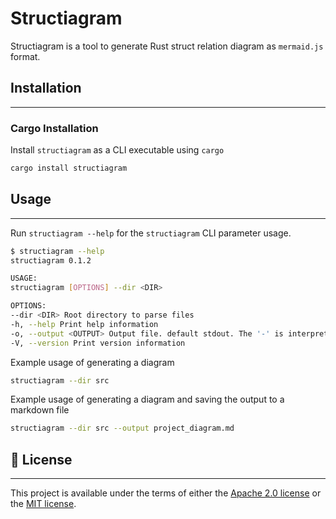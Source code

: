 # Structiagram

Structiagram is a tool to generate Rust struct relation diagram as `mermaid.js` format.

## Installation

---

### Cargo Installation

Install `structiagram` as a CLI executable using `cargo`

```sh
cargo install structiagram
```

## Usage

---

Run `structiagram --help` for the `structiagram` CLI parameter usage.

```sh
$ structiagram --help
structiagram 0.1.2

USAGE:
structiagram [OPTIONS] --dir <DIR>

OPTIONS:
--dir <DIR> Root directory to parse files
-h, --help Print help information
-o, --output <OUTPUT> Output file. default stdout. The '-' is interpreted as stdout
-V, --version Print version information
```

Example usage of generating a diagram

```sh
structiagram --dir src
```

Example usage of generating a diagram and saving the output to a markdown file

```sh
structiagram --dir src --output project_diagram.md
```

## 🪪 License

---

This project is available under the terms of either the [Apache 2.0 license](./LICENSE-APACHE) or the [MIT license](./LICENSE-MIT).
